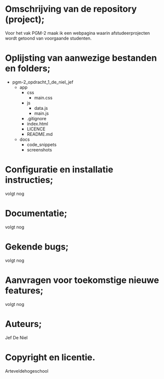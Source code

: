 # Omschrijving van de repository (project);

Voor het vak PGM-2 maak ik een webpagina waarin afstudeerprojecten wordt getoond van voorgaande studenten.

# Oplijsting van aanwezige bestanden en folders;

- pgm-2_opdracht_1_de_niel_jef
  - app
    - css
      - main.css
    - js
      - data.js
      - main.js
    - .gitignore
    - index.html
    - LICENCE
    - README.md
  - docs
    - code_snippets
    - screenshots

# Configuratie en installatie instructies;

volgt nog

# Documentatie;

volgt nog

# Gekende bugs;

volgt nog

# Aanvragen voor toekomstige nieuwe features;

volgt nog

# Auteurs;

Jef De Niel

# Copyright en licentie.

Arteveldehogeschool